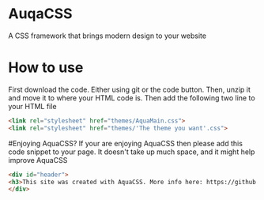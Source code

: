 # AuqaCSS
A CSS framework that brings modern design to your website

# How to use

First download the code. Either using git or the code button. Then, unzip it and move it to where your HTML code is.
Then add the following two line to your HTML file 
```HTML
<link rel="stylesheet" href="themes/AquaMain.css">
<link rel="stylesheet" href="themes/'The theme you want'.css">
```
#Enjoying AquaCSS?
If your are enjoying AquaCSS then please add this code snippet to your page.
It doesn't take up much space, and it might help improve AquaCSS
```HTML
<div id="header">
<h3>This site was created with AquaCSS. More info here: https://github.com/Darth-Ness/AuqaCSS</h3>
</div>
```